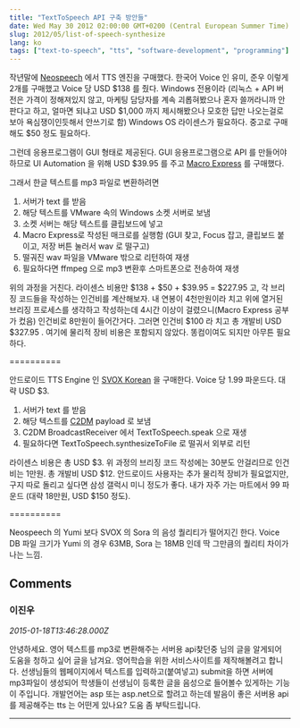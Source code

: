 ```yaml
---
title: "TextToSpeech API 구축 방안들"
date: Wed May 30 2012 02:00:00 GMT+0200 (Central European Summer Time)
slug: 2012/05/list-of-speech-synthesize
lang: ko
tags: ["text-to-speech", "tts", "software-development", "programming"]
---
```


작년말에 [Neospeech](http://neospeech.com/) 에서 TTS 엔진을 구매했다. 한국어 Voice 인 유미, 준우 이렇게 2개를 구매했고 Voice 당 USD $138 를 줬다. Windows 전용이라 (리눅스 + API 버전은 가격이 정해져있지 않고, 마케팅 담당자를 계속 괴롭혀봤으나 혼자 쓸꺼라니까 안판다고 하고, 얼마면 되냐고 USD $1,000 까지 제시해봤으나 모호한 답만 나오는걸로 보아 욕심쟁이인듯해서 안쓰기로 함) Windows OS 라이센스가 필요하다. 중고로 구매해도 $50 정도 필요하다.

그런데 응용프로그램이 GUI 형태로 제공된다. GUI 응용프로그램으로 API 를 만들어야하므로 UI Automation 을 위해 USD $39.95 를 주고 [Macro Express](http://www.macroexpress.com/) 를 구매했다.

그래서 한글 텍스트를 mp3 파일로 변환하려면

1) 서버가 text 를 받음
2) 해당 텍스트를 VMware 속의 Windows 소켓 서버로 보냄
3) 소켓 서버는 해당 텍스트를 클립보드에 넣고
4) Macro Express로 작성된 매크로를 실행함 (GUI 찾고, Focus 잡고, 클립보드 붙이고, 저장 버튼 눌러서 wav 로 떨구고)
5) 떨궈진 wav 파일을 VMware 밖으로 리턴하여 재생
6) 필요하다면 ffmpeg 으로 mp3 변환후 스마트폰으로 전송하여 재생

위의 과정을 거친다. 라이센스 비용만 $138 + $50 + $39.95 = $227.95 고, 각 브리징 코드들을 작성하는 인건비를 계산해보자. 내 연봉이 4천만원이라 치고 위에 열거된 브리징 프로세스를 생각하고 작성하는데 4시간 이상이 걸렸으니(Macro Express 공부가 컸음) 인건비로 8만원이 들어간거다. 그러면 인건비 $100 라 치고 총 개발비 USD $327.95 . 여기에 물리적 장비 비용은 포함되지 않았다. 똥컴이여도 되지만 아무튼 필요하다.

==========

안드로이드 TTS Engine 인 [SVOX Korean](https://play.google.com/store/apps/details?id=com.svox.classic.langpack.kor_kor_fem) 을 구매한다. Voice 당 1.99 파운드다. 대략 USD $3.

1) 서버가 text 를 받음
2) 해당 텍스트를 [C2DM](https://developers.google.com/android/c2dm/) payload 로 보냄
3) C2DM BroadcastReceiver 에서 TextToSpeech.speak 으로 재생
4) 필요하다면 TextToSpeech.synthesizeToFile 로 떨궈서 외부로 리턴

라이센스 비용은 총 USD $3. 위 과정의 브리징 코드 작성에는 30분도 안걸리므로 인건비는 1만원. 총 개발비 USD $12. 안드로이드 사용자는 추가 물리적 장비가 필요없지만, 구지 따로 돌리고 싶다면 삼성 갤럭시 미니 정도가 좋다. 내가 자주 가는 마트에서 99 파운드 (대략 18만원, USD $150 정도).

==========

Neospeech 의 Yumi 보다 SVOX 의 Sora 의 음성 퀄리티가 떨어지긴 한다. Voice DB 파일 크기가 Yumi 의 경우 63MB, Sora 는 18MB 인데 딱 그만큼의 퀄리티 차이가 나는 느낌.

## Comments

### 이진우
*2015-01-18T13:46:28.000Z*

안녕하세요. 
영어 텍스트를 mp3로 변환해주는 서버용 api찾던중 님의 글을 알게되어 도움을 청하고 싶어 글을 남겨요.
영어학습을 위한 서비스사이트를 제작해볼려고 합니다.
선생님들의 웹페이지에서 텍스트를 입력하고(붙여넣고) submit을 하면 서버에 mp3파일이 생성되어
학생들이 선생님이 등록한 글을 음성으로 들어볼수 있게하는 기능이 주입니다.
개발언어는 asp 또는 asp.net으로 할려고 하는데 발음이 좋은 서버용 api를 제공해주는 tts 는 어떤게 있나요?
도움 좀 부탁드립니다.

---
